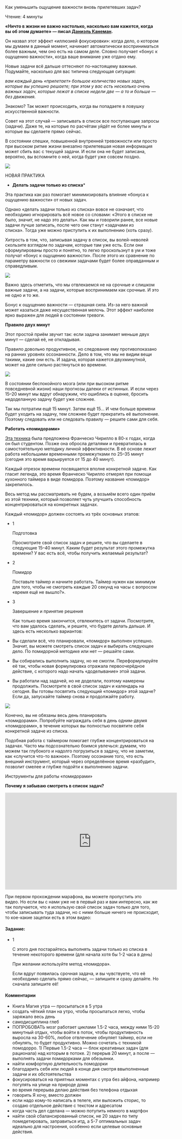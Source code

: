 Как уменьшить ощущение важности вновь прилетевших задач?

Чтение: 4 минуты

**«Ничто в жизни не важно настолько, насколько вам кажется, когда вы об этом думаете» — писал [Даниэль Канеман](https://hyls.info/members/courses/jedy/urok-7-delat-zadaci-tolko-iz-spiska-982118133200#2).**  
  
Он назвал этот эффект «иллюзией фокусировки»: когда дело, о котором мы думаем в данный момент, начинает автоматически восприниматься более важным, чем оно есть на самом деле. Словно получает «бонус к ощущению важности», когда ваше внимание уже отдано ему.  
  
Новые задачи всё дальше оттесняют по-настоящему важные. Подумайте, насколько для вас типична следующая ситуация:  
  
_вам каждый день «прилетает» большое количество новых задач, которые вы успешно решаете; при этом у вас есть несколько очень важных задач, которые лежат в списке недели две — а то и больше — без движения._  
  
Знакомо? Так может происходить, когда вы попадаете в ловушку искусственной важности.  

Совет на этот случай — записывать в список все поступающие запросы (задачи). Даже те, на которые по расчётам уйдёт не более минуты и которые вы сделаете прямо сейчас.  
  
В состоянии спешки, повышенной внутренней тревожности или просто при высоком ритме жизни внезапно прилетевшая новая информация может сбить вас с текущей задачи. И если она не будет записана, вероятно, вы вспомните о ней, когда будет уже совсем поздно.  

![](https://static.tildacdn.com/tild3465-3431-4063-a335-623164336437/__.png)

НОВАЯ ПРАКТИКА

- **Делать задачи только из списка***

Эта практика как раз помогает минимизировать влияние «бонуса к ощущению важности» от новых задач.  
  
Однако «делать задачи только из списка» вовсе не означает, что необходимо игнорировать всё новое со словами: «Этого в списке не было, значит, не надо это делать». Как мы и говорили ранее, все новые задачи лучше записать, после чего они станут «задачами из списка». Тогда уже можно приступить к их выполнению (хоть сразу).  
  
Хитрость в том, что, записывая задачу в список, вы волей-неволей скользите взглядом по задачам, которые там уже есть. Если они сформулированы просто и понятно, то легко проскользнут в ум и тоже получат «бонус к ощущению важности». После этого их сравнение по параметру важности со свежими задачами будет более оправданным и справедливым.  

![](https://static.tildacdn.com/tild6634-3935-4164-b137-643833306364/_61_____300dpi.jpg)

Важно здесь отметить, что мы отвлекаемся не на срочные и слишком важные задачи, а на задачи, которые воспринимаем как срочные. И это не одно и то же.  
  
Бонус к ощущению важности — страшная сила. Из-за него важной может казаться даже несущественная мелочь. Этот эффект наиболее ярко выражен для людей в состоянии тревоги.  

**Правило двух минут**

Этот простой приём звучит так: если задача занимает меньше двух минут — сделай её, не откладывая.  
  
Правило довольно продуктивное, но следование ему противопоказано на ранних уровнях осознанности. Дело в том, что мы не видим вещи такими, какие они есть. И задача, которая кажется двухминутной, может на деле сильно растянуться во времени.  

![](https://static.tildacdn.com/tild3364-3231-4366-a637-653161396536/__2_.png)

В состоянии беспокойного мозга (или при высоком ритме повседневной жизни) наши прогнозы далеки от истинных. И если через 15–20 минут мы вдруг обнаружим, что ошиблись в оценке, бросить недоделанную задачу будет уже сложнее.  
  
Так мы потратим ещё 15 минут. Затем ещё 15… И чем больше времени будет уходить на задачу, тем сложнее будет прекратить её выполнение. Поэтому следовать или не следовать правилу — решите сами для себя.

**Работать «помидорами»**

[Эта техника](http://mnogosdelal.ru/links/book/pomodoro) была предложена Франческо Чирилло в 80-х годах, когда он был студентом. Позже она обросла деталями и превратилась в самостоятельную методику личной эффективности. В её основе лежит работа небольшими временными промежутками по 25–35 минут (сегодня это время варьируется от 15 до 40 минут).  
  
Каждый отрезок времени посвящается вполне конкретной задаче. Как гласит легенда, это время Франческо Чирилло отмерял при помощи кухонного таймера в виде помидора. Поэтому название «помидор» закрепилось.  
  
Весь метод мы рассматривать не будем, а возьмём всего один приём из этой техники, который позволяет чуть улучшить способность концентрироваться на конкретных задачах.  
  
Каждый «помидор» должен состоять из трёх основных этапов:

- 1
    
    Подготовка
    
    Просмотрите свой список задач и решите, что вы сделаете в следующие 15–40 минут. Каким будет результат этого промежутка времени? У вас есть всё, чтобы получить желаемый результат?  
    
- 2
    
    Помидор
    
    Поставьте таймер и начните работать. Таймер нужен как минимум для того, чтобы не смотреть каждые 20 секунд на часы с вопросом «время ещё не вышло?».
    
- 3
    
    Завершение и принятие решения
    
    Как только время закончится, отвлекитесь от задачи. Посмотрите, что вам удалось сделать, и решите, что будете делать дальше. И здесь есть несколько вариантов:
    

- Вы сделали всё, что планировали, «помидор» выполнен успешно. Значит, вы можете смотреть список задач и выбирать следующее дело. По помидорной методике или нет — решайте сами.
- Вы собирались выполнить задачу, но не смогли. Переформулируйте её так, чтобы новая формулировка отражала первоочерёдное действие, с которого надо начать «доделывание» этой задачи.
- Вы работали над задачей, но не доделали, поэтому намерены продолжить. Посмотрите в свой список задач и календарь на сегодня. Вы готовы посвятить следующий «помидор» этой задаче? Если да, запускайте таймер снова и продолжайте работу.

![](https://static.tildacdn.com/tild6639-6332-4531-b039-663734326564/_-.png)

Конечно, вы не обязаны весь день планировать «помидорами». Попробуйте награждать себя в день одним-двумя «помидорами», в течение которых вы полностью посвятите себя конкретной задаче из списка.  
  
Подобная работа с таймером помогает глубже концентрироваться на задачах. Часто мы подсознательно боимся увлечься: думаем, что можем так глубокого и надолго погрузиться в задачу, что не заметим, как «случится что-то важное». Поэтому осознание того, что есть внешний инструмент, который через определённое время «разбудит», позволит смелее и глубже подойти к выполнению задачи.  

Инструменты для работы «помидорами»

**Почему я забываю смотреть в список задач?**
<iframe width="560" height="315" src="https://www.youtube.com/embed/qz44VFO43Ho?si=_DyQSpWQ0-2KzoGi" title="YouTube video player" frameborder="0" allow="accelerometer; autoplay; clipboard-write; encrypted-media; gyroscope; picture-in-picture; web-share" allowfullscreen></iframe>

При первом прохождении марафона, вы можете пропустить это видео. Но если вы с нами уже не в первый раз и вам интересно, как же так получается, что я использую свой список задач только для того, чтобы записывать туда задачи, но с ними больше ничего не происходит, то кое-какие зацепки есть в этом видео:  

#### Задание:

- 1
    
    С этого дня постарайтесь выполнять задачи только из списка в течение некоторого времени (для начала хотя бы 1-2 часа в день)
    
    При желании используйте метод «помидора».  
      
    Если вдруг появилась срочная задача, и вы чувствуете, что её необходимо сделать прямо сейчас, — запишите и сразу делайте. Но сначала запишите её!


#### Комментарии
- Книга Магия утра — просыпаться в 5 утра
- создать чёткий план на утро, чтобы просыпаться легко, чтобы заряжало весь день
- самодисциплина глеб
- ПОПРОБОВАТЬ мозг работает циклами 1.5-2 часа, между ними 15-20 минутный отдых, чтобы войти в поток, чтобы продуктивность выросла на 30-60%, любое отвлечение обнуляет таймер, если не обнулять, то будет продуктивно. Можно сочетать с техникой помодорро. 1) Первые 1.5-2 часа — блок креативных задач (для рационала) над которым в потоке. 2) перерыв 20 минут, а после — выполнять задачи помидорками для обезьянки. 
- найти комфортную длительность помодорки
- благодарить себя или людей в конце дня смотря ввыполненные задачи и их обстоятельства
- фокусироваться на приятных моментах с утра без айфона, например погулять на улице на природе дома
- во время перерыва делаю действия без телефона отдыхая
- говорить Я хочу, вместо должен
- если надо кому-то написать в телеге, или выложить сторис, то создаю отдельное действие с текстом и адресатом
- когда часть дел сделана — можно потупить немного в мартфон
- найти свой сбалансированный список, не 20 задач по типу помедетировать, заправиться итд, а 5-7 оптимальных задач идеально для настроения, особенно если целевые основные действия.